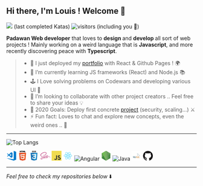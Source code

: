 ## Hi there, I'm Louis ! Welcome 🖖

<a href= "https://www.codewars.com/users/louiiuol/completed"><img src="https://www.codewars.com/users/louiiuol/badges/micro"/></a> (last completed Katas) 
![visitors](https://visitor-badge.glitch.me/badge?page_id=louiiuol) (including you 🤭)

<strong>Padawan Web developer</strong> that loves to <strong> design </strong> and <strong> develop </strong> all sort of web projects ! Mainly working on a weird language that is <strong>Javascript</strong>, and  more recently discovering peace with <strong>Typescript</strong>.

> - 🔭 I just deployed my <a href='https://louiiuol.github.io/louiiuol/'>portfolio</a> with React & Github Pages ! 🌍
> - 🌱 I’m currently learning JS frameworks (React) and Node.js 📚
> - 🕹 I Love solving problems on Codewars and developing various UI 🎨
> - 👯 I’m looking to collaborate with other project creators .. Feel free to share your ideas 💡
> - 🥅 2020 Goals: Deploy first concrete <a href='https://github.com/louiiuol/ride-community'>project</a> (security, scaling...) ⚔️
> - ⚡ Fun fact: Loves to chat and explore new concepts, even the weird ones .. 🤔

***

![Top Langs](https://github-readme-stats.vercel.app/api/top-langs/?username=louiiuol&layout=compact&theme=nord)

<p>
  <img alt="Visual Studio Code" width="26px" src="https://raw.githubusercontent.com/github/explore/80688e429a7d4ef2fca1e82350fe8e3517d3494d/topics/visual-studio-code/visual-studio-code.png" />
  <img alt="HTML5" width="26px" src="https://raw.githubusercontent.com/github/explore/80688e429a7d4ef2fca1e82350fe8e3517d3494d/topics/html/html.png" />
  <img alt="CSS3" width="26px" src="https://raw.githubusercontent.com/github/explore/80688e429a7d4ef2fca1e82350fe8e3517d3494d/topics/css/css.png" />
  <img alt="Sass" width="26px" src="https://raw.githubusercontent.com/github/explore/80688e429a7d4ef2fca1e82350fe8e3517d3494d/topics/sass/sass.png" />
  <img alt="JavaScript" width="26px" src="https://raw.githubusercontent.com/github/explore/80688e429a7d4ef2fca1e82350fe8e3517d3494d/topics/javascript/javascript.png" />
  <img alt="React" width="26px" src="https://raw.githubusercontent.com/github/explore/80688e429a7d4ef2fca1e82350fe8e3517d3494d/topics/react/react.png" />
  <img alt="Angular" width="26px" src="https://upload.wikimedia.org/wikipedia/commons/thumb/c/cf/Angular_full_color_logo.svg/200px-Angular_full_color_logo.svg.png" />
  <img alt="Node.js" width="26px" src="https://raw.githubusercontent.com/github/explore/80688e429a7d4ef2fca1e82350fe8e3517d3494d/topics/nodejs/nodejs.png" />
  <img alt="Java" width="26px" src="https://codingexplained.com/wp-content/uploads/2017/06/java.png" />
  <img alt="MySQL" width="26px" src="https://raw.githubusercontent.com/github/explore/80688e429a7d4ef2fca1e82350fe8e3517d3494d/topics/mysql/mysql.png" />
  <img alt="GitHub" width="26px" src="https://raw.githubusercontent.com/github/explore/78df643247d429f6cc873026c0622819ad797942/topics/github/github.png" />
</p>

***

*Feel free to check my repositories below* ⬇️
